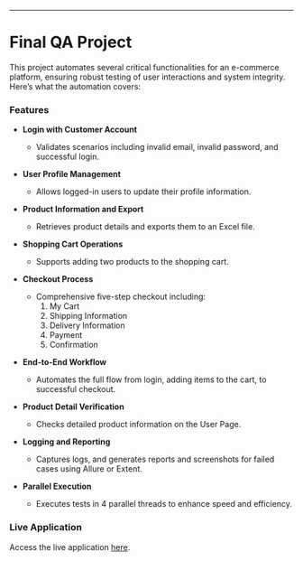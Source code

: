 

---

# Final QA Project

This project automates several critical functionalities for an e-commerce platform, ensuring robust testing of user interactions and system integrity. Here’s what the automation covers:

### Features

- **Login with Customer Account**
  - Validates scenarios including invalid email, invalid password, and successful login.
  
- **User Profile Management**
  - Allows logged-in users to update their profile information.

- **Product Information and Export**
  - Retrieves product details and exports them to an Excel file.

- **Shopping Cart Operations**
  - Supports adding two products to the shopping cart.

- **Checkout Process**
  - Comprehensive five-step checkout including:
    1. My Cart
    2. Shipping Information
    3. Delivery Information
    4. Payment
    5. Confirmation

- **End-to-End Workflow**
  - Automates the full flow from login, adding items to the cart, to successful checkout.

- **Product Detail Verification**
  - Checks detailed product information on the User Page.

- **Logging and Reporting**
  - Captures logs, and generates reports and screenshots for failed cases using Allure or Extent.

- **Parallel Execution**
  - Executes tests in 4 parallel threads to enhance speed and efficiency.

### Live Application

Access the live application [here](https://cms.anhtester.com).
